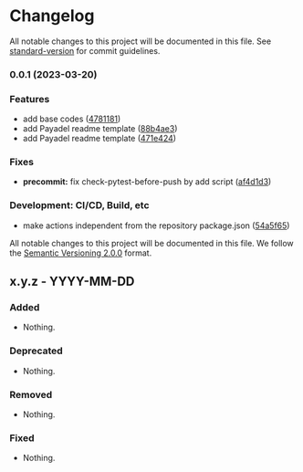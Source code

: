 # Changelog

All notable changes to this project will be documented in this file. See [standard-version](https://github.com/conventional-changelog/standard-version) for commit guidelines.

### 0.0.1 (2023-03-20)


### Features

* add base codes ([4781181](https://github.com/Payadel/python-package-template/commit/47811815dbef6959861b821371f6673bbe1955f8))
* add Payadel readme template ([88b4ae3](https://github.com/Payadel/python-package-template/commit/88b4ae3d87d6d88fd0bc8dddcc4cf28290cd8ac5))
* add Payadel readme template ([471e424](https://github.com/Payadel/python-package-template/commit/471e424e8ba44a9a8d70a078ba68639cef104c5a))


### Fixes

* **precommit:** fix check-pytest-before-push by add script ([af4d1d3](https://github.com/Payadel/python-package-template/commit/af4d1d335a79181baddaf3c30d12e5d8a82e4b7a))


### Development: CI/CD, Build, etc

* make actions independent from the repository package.json ([54a5f65](https://github.com/Payadel/python-package-template/commit/54a5f6599f46d34be08c2464904b8dc54231b036))

All notable changes to this project will be documented in this file. We follow
the [Semantic Versioning 2.0.0](http://semver.org/) format.

## x.y.z - YYYY-MM-DD

### Added

- Nothing.

### Deprecated

- Nothing.

### Removed

- Nothing.

### Fixed

- Nothing.
